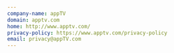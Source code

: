 ```yaml
---
company-name: appTV
domain: apptv.com
home: http://www.apptv.com/
privacy-policy: https://www.apptv.com/privacy-policy
email: privacy@appTV.com
---
```





